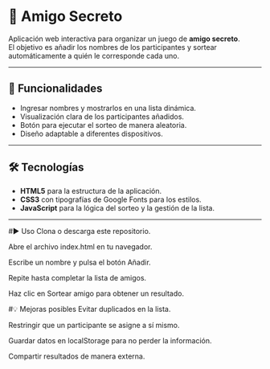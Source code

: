 # 🎁 Amigo Secreto  

Aplicación web interactiva para organizar un juego de **amigo secreto**.  
El objetivo es añadir los nombres de los participantes y sortear automáticamente a quién le corresponde cada uno.  

---

## 🚀 Funcionalidades  
- Ingresar nombres y mostrarlos en una lista dinámica.  
- Visualización clara de los participantes añadidos.  
- Botón para ejecutar el sorteo de manera aleatoria.  
- Diseño adaptable a diferentes dispositivos.  

---

## 🛠️ Tecnologías  
- **HTML5** para la estructura de la aplicación.  
- **CSS3** con tipografías de Google Fonts para los estilos.  
- **JavaScript** para la lógica del sorteo y la gestión de la lista.  

---

#▶️ Uso
Clona o descarga este repositorio.

Abre el archivo index.html en tu navegador.

Escribe un nombre y pulsa el botón Añadir.

Repite hasta completar la lista de amigos.

Haz clic en Sortear amigo para obtener un resultado.

#💡 Mejoras posibles
Evitar duplicados en la lista.

Restringir que un participante se asigne a sí mismo.

Guardar datos en localStorage para no perder la información.

Compartir resultados de manera externa.

